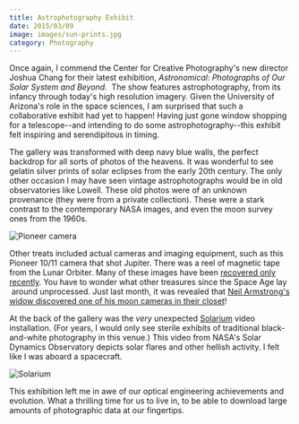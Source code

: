 ```yaml
---
title: Astrophotography Exhibit
date: 2015/03/09
image: images/sun-prints.jpg
category: Photography
---
```


Once again, I commend the Center for Creative Photography's new director Joshua Chang for their latest exhibition, *Astronomical: Photographs of Our Solar System and Beyond.*  The show features astrophotography, from its infancy through today's high resolution imagery. Given the University of Arizona's role in the space sciences, I am surprised that such a collaborative exhibit had yet to happen! Having just gone window shopping for a telescope--and intending to do some astrophotography--this exhibit felt inspiring and serendipitous in timing.

The gallery was transformed with deep navy blue walls, the perfect backdrop for all sorts of photos of the heavens. It was wonderful to see gelatin silver prints of solar eclipses from the early 20th century. The only other occasion I may have seen vintage astrophotographs would be in old observatories like Lowell. These old photos were of an unknown provenance (they were from a private collection). These were a stark contrast to the contemporary NASA images, and even the moon survey ones from the 1960s.

![Pioneer camera](../images/Pioneer-10-11-camera.jpg)

Other treats included actual cameras and imaging equipment, such as this Pioneer 10/11 camera that shot Jupiter. There was a reel of magnetic tape from the Lunar Orbiter. Many of these images have been [recovered only recently](http://www.nowseethis.org/invisiblephoto/posts/384). You have to wonder what other treasures since the Space Age lay  around unprocessed. Just last month, it was revealed that [Neil Armstrong's widow discovered one of his moon cameras in their closet](http://www.cnn.com/2015/02/09/us/neil-armstrong-moon-artifacts/)!

At the back of the gallery was the _very_ unexpected [Solarium](http://www.nasa.gov/solarium/) video installation. (For years, I would only see sterile exhibits of traditional black-and-white photography in this venue.) This video from NASA's Solar Dynamics Observatory depicts solar flares and other hellish activity. I felt like I was aboard a spacecraft.

![Solarium](../images/solarium-shelly.jpg)

This exhibition left me in awe of our optical engineering achievements and evolution. What a thrilling time for us to live in, to be able to download large amounts of photographic data at our fingertips.
